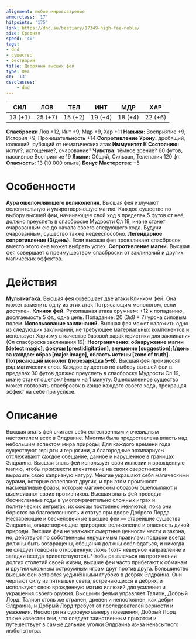 ```yaml
---
alignment: любое мировоззрение
armorclass: '17'
hitpoints: '175'
link: https://dnd.su/bestiary/17349-high-fae-noble/
size: Средняя
speed: '40'
tags:
- dnd
- существо
- бестиарий
title: Дворянин высших фей
type: Фея
cr: '13'
cssclasses:
    - dnd
---
```



| СИЛ | ЛОВ | ТЕЛ | ИНТ | МДР | ХАР |
|---|---|---|---|---|---|
| 13 (+1) | 25 (+7) | 15 (+2) | 19 (+4) | 18 (+4) | 22 (+6) |
**Спасброски** Лов +12, Инт +9, Мдр +9, Хар +11
**Навыки:** Восприятие +9, История +9, Проницательность +14
**Сопротивление Урону:** дробящий, колющий, рубящий от немагических атак
**Иммунитет К Состоянию:** испуг?, истощение?, очарование?
**Чувства:** тёмное зрение? 60 футов, пассивное Восприятие 19
**Языки:** Общий, Сильван, Телепатия 120 фт.
**Опасность:** 13 (10 000 опыта)
**Бонус Мастерства:** +5


# Особенности
**Аура ошеломляющего великолепия.** Высшая фея излучают ослепительную и умиротворяющую магию. Каждое существо по выбору высшей феи, начинающее свой ход в пределах 5 футов от неё, должно преуспеть в спасброске Мудрости Сл 19, иначе станет очарованным ею до начала своего следующего хода. Будучи очарованным, существо также недееспособно.
**Легендарное сопротивление (3/день).** Если высшая фея проваливает спасбросок, вместо этого она может выбрать успех.
**Сопротивление магии.** Высшая фея совершает с преимуществом спасброски от заклинаний и других магических эффектов.


# Действия
**Мультиатака.** Высшая фея совершает две атаки Клинком фей. Она может заменить одну из этих атак Потрясающим монологом, если доступен.
**Клинок фей.** Рукопашная атака оружием: +12 к попаданию, досягаемость 5 фт., одна цель. Попадание: 20 (3к8 + 7) урона силовым полем.
**Использование заклинаний.** Высшая фея может наложить одно из следующих заклинаний, не требующее материальных компонентов и использует Харизму в качестве базовой характеристики для заклинания (Сл спасброска заклинания 19):
**Неограниченно: обнаружение магии [detect magic], фокусы [prestidigitation], внушение [suggestion];1/день за каждое: образ [major image], область истины [zone of truth].** 
**Потрясающий монолог (перезарядка 5–6).** Высшая фея произносят ряд магических слов. Каждое существо по выбору высшей феи в пределах 30 футов должно преуспеть в спасброске Мудрости Сл 19, иначе станет ошеломлённым на 1 минуту. Ошеломленное существо может повторять спасбросок в конце каждого своего хода, прекращая эффект на себе при успехе.


# Описание
Высшая знать фей считает себя естественным и очевидным настоятелем всех в Элдраине. Многим была предоставлена ​​власть над небольшим аспектом мира природы; Для каждого времени года существуют герцоги и герцогини, а благородные архивариусы отслеживают каждое обещание, данное и нарушенное в границах Элдраина. Высшая знать фей использует свои иллюзии и врожденную магию, чтобы произвести впечатление на своих сверстников и выразить свою капризную натуру. Многие украшают себя магическими аурами, которые ослепляют других, и при этом произносят насмешливые фразы, которые магическим образом ошеломляют и высмеивают своих противников. Высшая знать фей проводит бесчисленные годы в умопомрачительно сложных играх и политических интригах, их союзы постоянно меняются, пока они борются за благосклонность и статус при дворе Доброго Лорда. Нестареющие и бесчеловечные высшие феи — старейшие существа Элдраина, олицетворяющие природное великолепие и опасность дикой природы. Высшие феи не уважают смертные ценности чести и закона, но, действуют по собственным нерушимым правилам: подарки всегда должны быть возвращены, обещания должны соблюдаться, и никогда не следует говорить откровенную ложь (хотя неверное направление и загадки всегда приветствуются). Чтобы развлечься на протяжении долгих столетий своей жизни, высшие феи часто прибегают к обманам и другим сложным остроумным играм друг против друга. Большинство высших феи остаются уединёнными глубоко в дебрях Элдраина. Они черпают силу из пятнышек света, встречающихся в дебрях, и используют свою врожденную магию иллюзий для усиления и украшения своего оружия. Высшими феями управляет Талион, Добрый Лорд. Талион столь же странен, древен и непостоянен, как дебри Элдраина, и Добрый Лорд требует от последователей верности и уважения. Несмотря на суровую манеру поведения, Добрый Лорд также известен тем, что следует таинственным прихотям и путешествует в самые дальние уголки Элдраина из-за ненасытного любопытства.